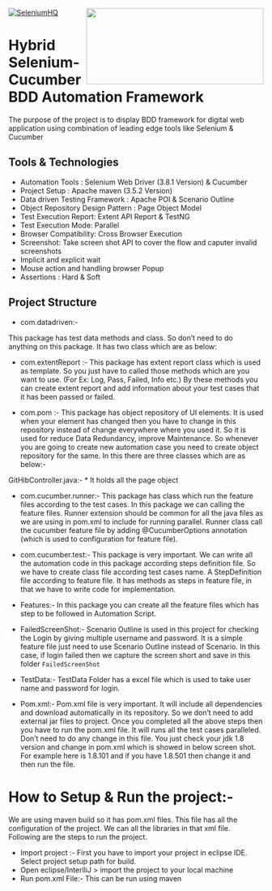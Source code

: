 [![SeleniumHQ](http://www.seleniumhq.org/images/big-logo.png)](http://www.seleniumhq.org/)  <img align="right" width="350" height="150" src="Image/cucumber.png">
# Hybrid Selenium-Cucumber BDD Automation Framework 

The purpose of the project is to display BDD framework for digital web application using combination of leading edge tools like Selenium & Cucumber

## Tools & Technologies

* Automation Tools : Selenium Web Driver (3.8.1 Version) & Cucumber
* Project Setup : Apache maven (3.5.2 Version)
* Data driven Testing Framework : Apache POI & Scenario Outline
* Object Repository Design Pattern : Page Object Model
* Test Execution Report:  Extent API Report & TestNG
* Test Execution Mode:  Parallel 
* Browser Compatibility: Cross Browser Execution
* Screenshot:  Take screen shot API to cover the flow and caputer invalid screenshots
* Implicit and explicit wait
* Mouse action and handling browser Popup
* Assertions : Hard & Soft

## Project Structure
* com.datadriven:-

This package has test data methods and class. So don’t need to do anything on this package.
It has two class which are as below:
  
* com.extentReport :-
This package has extent report class which is used as template. So you just have to called those methods which are you want to use. (For Ex: Log, Pass, Failed, Info etc.) By these methods you can create extent report and add information about your test cases that it has been passed or failed.

* com.pom :-
This package has object repository of UI elements.  It is used when your element has changed then you have to change in this repository instead of change everywhere where you used it. So it is used for reduce Data Redundancy, improve Maintenance. So whenever you are going to create new automation case you need to create object repository for the same.
In this there are three classes which are as below:-

GitHibController.java:-
	* It holds all the page object
	
* com.cucumber.runner:-
This package has class which run the feature files according to the test cases. In this package we can calling the feature files. Runner extension should be common for all the java files as we are using in pom.xml to include for running parallel.
Runner class call the cucumber feature file by adding @CucumberOptions annotation (which is used to configuration for feature file).

* com.cucumber.test:-
This package is very important. We can write all the automation code in this package according steps definition file. So we have to create class file according test cases name.
A StepDefinition file according to feature file. It has methods as steps in feature file, in that we have to write code for implementation.

* Features:-
In this package you can create all the feature files which has step to be followed in Automation Script.

* FailedScreenShot:-
Scenario Outline is used in this project for checking the Login by giving multiple username and password. It is a simple feature file just need to use Scenario Outline instead of Scenario.
In this case, if login failed then we capture the screen short and save in this folder `FailedScreenShot`

* TestData:-
TestData Folder has a excel file which is used to take user name and password for login.

* Pom.xml:-
Pom.xml file is very important. It will include all dependencies and download automatically in its repository. So we don’t need to add external jar files to project. Once you completed all the above steps then you have to run the pom.xml file. It will runs all the test cases paralleled. Don’t need to do any change in this file.
You just check your jdk 1.8 version and change in pom.xml which is showed in below screen shot.
For example here is 1.8.101 and if you have 1.8.501 then change it and then run the file.

# How to Setup & Run the project:-
We are using maven build so it has pom.xml files. This file has all the configuration of the project. We can all the libraries in that xml file. Following are the steps to run the project.

* Import project :- First you have to import your project in eclipse IDE. Select project setup path for build.
* Open eclipse/InterlliJ > import the project to your local machine
* Run pom.xml File:- This can be run using maven







